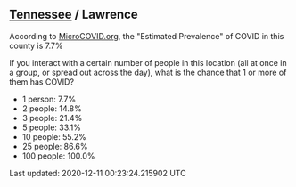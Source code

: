 
## [Tennessee](/united-states/tennessee) / Lawrence

According to [MicroCOVID.org](http://microcovid.org),
the "Estimated Prevalence" of COVID in this county is 7.7%

If you interact with a certain number of people in this location
(all at once in a group, or spread out across the day), what is the chance that
1 or more of them has COVID?

- 1 person: 7.7%
- 2 people: 14.8%
- 3 people: 21.4%
- 5 people: 33.1%
- 10 people: 55.2%
- 25 people: 86.6%
- 100 people: 100.0%

Last updated: 2020-12-11 00:23:24.215902 UTC

